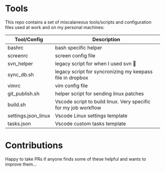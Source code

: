 # Tools

This repo contains a set of miscalaneous tools/scripts and configuration files used at work and on my personal machines:

| Tool/Config  | Description  |
|--------------|--------------|
|bashrc| bash specific helper |
|screenrc| screen config file |
|svn_helper| legacy script for when I used svn :facepalm:|
|sync_db.sh| legacy script for syncronizing my keepass file in dropbox|
|vimrc| vim config file|
|git_publish.sh|helper script for sending linux patches|
|build.sh|Vscode script to build linux. Very specific for my job workflow|
|settings.json_linux|Vscode Linux settings template|
|tasks.json|Vscode custom tasks template|

# Contributions

Happy to take PRs if anyone finds some of these helpful and wants to improve them...
